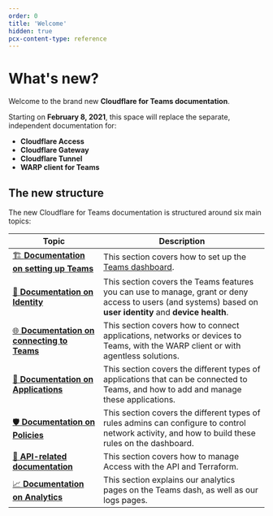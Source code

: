 ```yaml
---
order: 0
title: 'Welcome'
hidden: true
pcx-content-type: reference
---
```


# What's new?

Welcome to the brand new **Cloudflare for Teams documentation**.

Starting on **February 8, 2021**, this space will replace the separate, independent documentation for:

- **Cloudflare Access**
- **Cloudflare Gateway**
- **Cloudflare Tunnel**
- **WARP client for Teams**

## The new structure

The new Cloudflare for Teams documentation is structured around six main topics:

<TableWrap>

| Topic                                                       | Description                                                                                                                                                 |
| ----------------------------------------------------------- | ----------------------------------------------------------------------------------------------------------------------------------------------------------- |
| [🏗️ **Documentation on setting up Teams**](/setup)          | This section covers how to set up the [Teams dashboard](https://dash.teams.cloudflare.com/).                                                                |
| [👤 **Documentation on Identity**](/identity)               | This section covers the Teams features you can use to manage, grant or deny access to users (and systems) based on **user identity** and **device health**. |
| [🌐 **Documentation on connecting to Teams**](/connections) | This section covers how to connect applications, networks or devices to Teams, with the WARP client or with agentless solutions.                            |
| [🔐 **Documentation on Applications**](/applications)       | This section covers the different types of applications that can be connected to Teams, and how to add and manage these applications.                       |
| [🛡️ **Documentation on Policies**](/policies)               | This section covers the different types of rules admins can configure to control network activity, and how to build these rules on the dashboard.           |
| [🤖 **API-related documentation**](/api-terraform)          | This section covers how to manage Access with the API and Terraform.                                                                                        |
| [📈 **Documentation on Analytics**](/analytics)             | This section explains our analytics pages on the Teams dash, as well as our logs pages.                                                                     |

</TableWrap>
